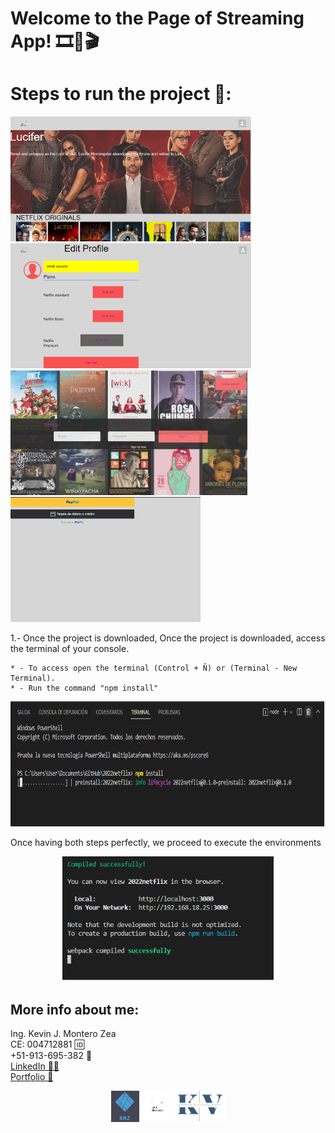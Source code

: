 # Welcome to the Page of Streaming App! 🎞🎥🎬

# Steps to run the project 🚨:
<p align="cener">
  <img height="200" src="./img/1.png" />
  <img height="200" src="./img/2.png" />
  <img height="200" src="./img/3.png" />
  <img height="200" src="./img/4.png" />
</p>

1.- Once the project is downloaded, Once the project is downloaded, access the terminal of your console.

    * - To access open the terminal (Control + Ñ) or (Terminal - New Terminal).
    * - Run the command "npm install"
   
<p align="center">
  <img height="200" src="./img/5.png" />
</p>

Once having both steps perfectly, we proceed to execute the environments

<p align="center">
  <img height="200" src="./img/6.png" />
</p>

## More info about me: 
<div id="badges" >
Ing. Kevin J. Montero Zea 
</div>
<div id="badges" >
CE: 004712881 🆔
</div>
<div id="badges" >
+51-913-695-382 📱
</div>
<div id="badges" >
<a href="https://www.linkedin.com/in/kevin913montero/">
    LinkedIn 👨‍🦰
  </a>
</div>
<div id="badges" >
<a href="https://portfoliokjmz.netlify.app/">
    Portfolio 💼
  </a>
</div>


<p align="center">
<img height="50" src="./img/logo2.png" />
<img height="50" src="./img/logo3.png" />
<img height="50" src="./img/Sin título.png" />
</p>
